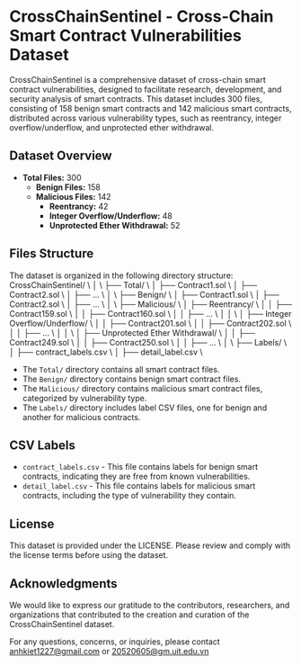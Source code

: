 # CrossChainSentinel - Cross-Chain Smart Contract Vulnerabilities Dataset

CrossChainSentinel is a comprehensive dataset of cross-chain smart contract vulnerabilities, designed to facilitate research, development, and security analysis of smart contracts. This dataset includes 300 files, consisting of 158 benign smart contracts and 142 malicious smart contracts, distributed across various vulnerability types, such as reentrancy, integer overflow/underflow, and unprotected ether withdrawal.

## Dataset Overview

- **Total Files:** 300
  - **Benign Files:** 158
  - **Malicious Files:** 142
    - **Reentrancy:** 42
    - **Integer Overflow/Underflow:** 48
    - **Unprotected Ether Withdrawal:** 52

## Files Structure

The dataset is organized in the following directory structure:
CrossChainSentinel/ \\
│ \\
├── Total/ \\
│ ├── Contract1.sol \\
│ ├── Contract2.sol \\
│ ├── ... \\
│ \\
├── Benign/ \\
│ ├── Contract1.sol \\
│ ├── Contract2.sol \\
│ ├── ... \\
│ \\
├── Malicious/ \\
│ ├── Reentrancy/ \\
│ │ ├── Contract159.sol \\
│ │ ├── Contract160.sol \\
│ │ ├── ... \\
│ │ \\
│ ├── Integer Overflow/Underflow/ \\
│ │ ├── Contract201.sol \\
│ │ ├── Contract202.sol \\
│ │ ├── ... \\
│ │ \\
│ ├── Unprotected Ether Withdrawal/ \\
│ │ ├── Contract249.sol \\
│ │ ├── Contract250.sol \\
│ │ ├── ... \\
│ \\
├── Labels/ \\
│ ├── contract_labels.csv \\
│ ├── detail_label.csv \\

- The `Total/` directory contains all smart contract files.
- The `Benign/` directory contains benign smart contract files.
- The `Malicious/` directory contains malicious smart contract files, categorized by vulnerability type.
- The `Labels/` directory includes label CSV files, one for benign and another for malicious contracts.

## CSV Labels

- `contract_labels.csv` - This file contains labels for benign smart contracts, indicating they are free from known vulnerabilities.
- `detail_label.csv` - This file contains labels for malicious smart contracts, including the type of vulnerability they contain.

## License
This dataset is provided under the LICENSE. Please review and comply with the license terms before using the dataset.

## Acknowledgments
We would like to express our gratitude to the contributors, researchers, and organizations that contributed to the creation and curation of the CrossChainSentinel dataset.

For any questions, concerns, or inquiries, please contact anhkiet1227@gmail.com or 20520605@gm.uit.edu.vn